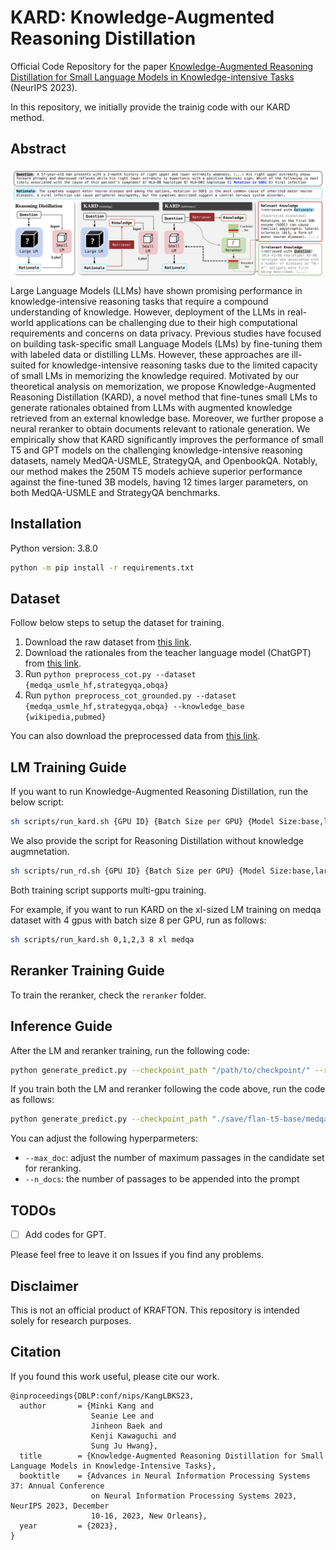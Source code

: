 # KARD: Knowledge-Augmented Reasoning Distillation

Official Code Repository for the paper [Knowledge-Augmented Reasoning Distillation for Small Language Models in Knowledge-intensive Tasks](https://arxiv.org/abs/2305.18395) (NeurIPS 2023).

In this repository, we initially provide the trainig code with our KARD method.


## Abstract
<img align="middle" width="900" src="https://github.com/Nardien/KARD/blob/main/images/concept_figure.PNG">

Large Language Models (LLMs) have shown promising performance in knowledge-intensive reasoning tasks that require a compound understanding of knowledge. However, deployment of the LLMs in real-world applications can be challenging due to their high computational requirements and concerns on data privacy. Previous studies have focused on building task-specific small Language Models (LMs) by fine-tuning them with labeled data or distilling LLMs. However, these approaches are ill-suited for knowledge-intensive reasoning tasks due to the limited capacity of small LMs in memorizing the knowledge required. Motivated by our theoretical analysis on memorization, we propose Knowledge-Augmented Reasoning Distillation (KARD), a novel method that fine-tunes small LMs to generate rationales obtained from LLMs with augmented knowledge retrieved from an external knowledge base. Moreover, we further propose a neural reranker to obtain documents relevant to rationale generation. We empirically show that KARD significantly improves the performance of small T5 and GPT models on the challenging knowledge-intensive reasoning datasets, namely MedQA-USMLE, StrategyQA, and OpenbookQA. Notably, our method makes the 250M T5 models achieve superior performance against the fine-tuned 3B models, having 12 times larger parameters, on both MedQA-USMLE and StrategyQA benchmarks.

## Installation
Python version: 3.8.0
```bash
python -m pip install -r requirements.txt
```

## Dataset
Follow below steps to setup the dataset for training.

1. Download the raw dataset from [this link](https://drive.google.com/file/d/16Niskw2zcvyIdeRUEB2yjU2QQFy2wN3W/view?usp=share_link).
2. Download the rationales from the teacher language model (ChatGPT) from [this link](https://drive.google.com/file/d/1tRBSLf9BeRyrsK4g2M-lRTR56OuJCt6E/view?usp=sharing).
3. Run `python preprocess_cot.py --dataset {medqa_usmle_hf,strategyqa,obqa}`
4. Run `python preprocess_cot_grounded.py --dataset {medqa_usmle_hf,strategyqa,obqa} --knowledge_base {wikipedia,pubmed}`

You can also download the preprocessed data from [this link](https://drive.google.com/file/d/118rvsqpTIHjoOuNgeYmyh7PrlmoKeAm3/view?usp=sharing).

## LM Training Guide
If you want to run Knowledge-Augmented Reasoning Distillation, run the below script:

```bash
sh scripts/run_kard.sh {GPU ID} {Batch Size per GPU} {Model Size:base,large,xl} {Dataset:medqa,strategyqa,obqa}
```

We also provide the script for Reasoning Distillation without knowledge augmnetation.

```bash
sh scripts/run_rd.sh {GPU ID} {Batch Size per GPU} {Model Size:base,large,xl} {Dataset:medqa,strategyqa,obqa}
```

Both training script supports multi-gpu training.

For example, if you want to run KARD on the xl-sized LM training on medqa dataset with 4 gpus with batch size 8 per GPU, run as follows:

```bash
sh scripts/run_kard.sh 0,1,2,3 8 xl medqa
```

## Reranker Training Guide
To train the reranker, check the `reranker` folder.


## Inference Guide
After the LM and reranker training, run the following code:
```bash
python generate_predict.py --checkpoint_path "/path/to/checkpoint/" --retriever_type {sparse,dense} --dataset {medqa_usmle_hf,strategyqa,obqa} --dense_retriever_path "/path/to/retriever/"
```

If you train both the LM and reranker following the code above, run the code as follows:
```bash
python generate_predict.py --checkpoint_path "./save/flan-t5-base/medqa/kard_wikipedia" --retriever_type dense --dataset medqa_usmle_hf --dense_retriever_path "./reranker/save/colbert_lr1e-4"
```

You can adjust the following hyperparmeters:
- `--max_doc`: adjust the number of maximum passages in the candidate set for reranking.
- `--n_docs`: the number of passages to be appended into the prompt

## TODOs
- [ ]  Add codes for GPT.

Please feel free to leave it on Issues if you find any problems.

## Disclaimer

This is not an official product of KRAFTON.
This repository is intended solely for research purposes.


## Citation
If you found this work useful, please cite our work.
```
@inproceedings{DBLP:conf/nips/KangLBKS23,
  author       = {Minki Kang and
                  Seanie Lee and
                  Jinheon Baek and
                  Kenji Kawaguchi and
                  Sung Ju Hwang},
  title        = {Knowledge-Augmented Reasoning Distillation for Small Language Models in Knowledge-Intensive Tasks},
  booktitle    = {Advances in Neural Information Processing Systems 37: Annual Conference
                  on Neural Information Processing Systems 2023, NeurIPS 2023, December
                  10-16, 2023, New Orleans},
  year         = {2023},
}
```
